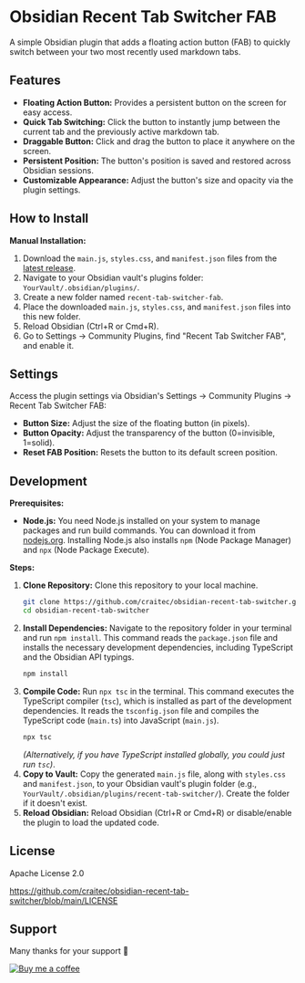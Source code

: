 # Obsidian Recent Tab Switcher FAB

A simple Obsidian plugin that adds a floating action button (FAB) to quickly switch between your two most recently used markdown tabs.

## Features

* **Floating Action Button:** Provides a persistent button on the screen for easy access.
* **Quick Tab Switching:** Click the button to instantly jump between the current tab and the previously active markdown tab.
* **Draggable Button:** Click and drag the button to place it anywhere on the screen.
* **Persistent Position:** The button's position is saved and restored across Obsidian sessions.
* **Customizable Appearance:** Adjust the button's size and opacity via the plugin settings.

## How to Install

**Manual Installation:**

1.  Download the `main.js`, `styles.css`, and `manifest.json` files from the [latest release](https://github.com/craitec/obsidian-recent-tab-switcher/releases/latest).
2.  Navigate to your Obsidian vault's plugins folder: `YourVault/.obsidian/plugins/`.
3.  Create a new folder named `recent-tab-switcher-fab`.
4.  Place the downloaded `main.js`, `styles.css`, and `manifest.json` files into this new folder.
5.  Reload Obsidian (Ctrl+R or Cmd+R).
6.  Go to Settings -> Community Plugins, find "Recent Tab Switcher FAB", and enable it.

## Settings

Access the plugin settings via Obsidian's Settings -> Community Plugins -> Recent Tab Switcher FAB:

* **Button Size:** Adjust the size of the floating button (in pixels).
* **Button Opacity:** Adjust the transparency of the button (0=invisible, 1=solid).
* **Reset FAB Position:** Resets the button to its default screen position.

## Development

**Prerequisites:**

* **Node.js:** You need Node.js installed on your system to manage packages and run build commands. You can download it from [nodejs.org](https://nodejs.org/). Installing Node.js also installs `npm` (Node Package Manager) and `npx` (Node Package Execute).

**Steps:**

1.  **Clone Repository:** Clone this repository to your local machine.
    ```bash
    git clone https://github.com/craitec/obsidian-recent-tab-switcher.git
    cd obsidian-recent-tab-switcher
    ```
2.  **Install Dependencies:** Navigate to the repository folder in your terminal and run `npm install`. This command reads the `package.json` file and installs the necessary development dependencies, including TypeScript and the Obsidian API typings.
    ```bash
    npm install
    ```
3.  **Compile Code:** Run `npx tsc` in the terminal. This command executes the TypeScript compiler (`tsc`), which is installed as part of the development dependencies. It reads the `tsconfig.json` file and compiles the TypeScript code (`main.ts`) into JavaScript (`main.js`).
    ```bash
    npx tsc
    ```
    *(Alternatively, if you have TypeScript installed globally, you could just run `tsc`)*.
4.  **Copy to Vault:** Copy the generated `main.js` file, along with `styles.css` and `manifest.json`, to your Obsidian vault's plugin folder (e.g., `YourVault/.obsidian/plugins/recent-tab-switcher/`). Create the folder if it doesn't exist.
5.  **Reload Obsidian:** Reload Obsidian (Ctrl+R or Cmd+R) or disable/enable the plugin to load the updated code.


## License

Apache License 2.0

https://github.com/craitec/obsidian-recent-tab-switcher/blob/main/LICENSE

## Support

Many thanks for your support&nbsp;🙂

[![Buy&nbsp;me&nbsp;a&nbsp;coffee](https://img.shields.io/badge/Buy%20me%20a%20coffee-☕-brightorange?style=flat-square)](https://buymeacoffee.com/craitec)
